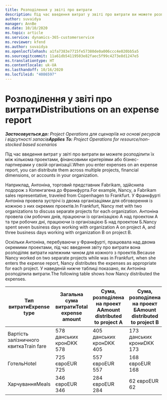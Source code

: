 ```yaml
---
title: Розподілення у звіті про витрати
description: Під час введення витрат у звіті про витрати ви можете розподілити їх між кількома проектами, юридичними особами або бізнес-партнерами у своїй організації.
author: suvaidya
manager: AnnBe
ms.date: 10/10/2020
ms.topic: article
ms.service: dynamics-365-customerservice
ms.reviewer: kfend
ms.author: suvaidya
ms.openlocfilehash: a1fa7383e7715fe57380de0a006ccc4e020bb5a5
ms.sourcegitcommit: 11a61db54119503e82faec5f99c4273e8d1247e5
ms.translationtype: HT
ms.contentlocale: uk-UA
ms.lasthandoff: 10/16/2020
ms.locfileid: "4086597"
---
```

# <a name="distributions-on-an-expense-report"></a><span data-ttu-id="09a3f-103">Розподілення у звіті про витрати</span><span class="sxs-lookup"><span data-stu-id="09a3f-103">Distributions on an expense report</span></span>

<span data-ttu-id="09a3f-104">_**Застосовується до:** Project Operations для сценаріїв на основі ресурсів і відсутності запасів_</span><span class="sxs-lookup"><span data-stu-id="09a3f-104">_**Applies To:** Project Operations for resource/non-stocked based scenarios_</span></span>

<span data-ttu-id="09a3f-105">Під час введення витрат у звіті про витрати ви можете розподілити їх між кількома проектами, фінансовими критеріями або бізнес-партнерами у своїй організації.</span><span class="sxs-lookup"><span data-stu-id="09a3f-105">When you enter expenses on an expense report, you can distribute them across multiple projects, financial dimensions, or accounts in your organization.</span></span>

<span data-ttu-id="09a3f-106">Наприклад, Антоніна, торговий представник Fabrikam, здійснила подорож з Копенгагена до Франкфурта.</span><span class="sxs-lookup"><span data-stu-id="09a3f-106">For example, Nancy, a Fabrikam sales representative, traveled from Copenhagen to Frankfurt.</span></span> <span data-ttu-id="09a3f-107">У Франкфурті Антоніна провела зустрічі із двома організаціями для обговорення із кожною з них окремих проектів.</span><span class="sxs-lookup"><span data-stu-id="09a3f-107">In Frankfurt, Nancy met with two organizations to discuss separate projects for each organization.</span></span> <span data-ttu-id="09a3f-108">Антоніна провела сім робочих днів, працюючи із організацією А над проектом А та три робочих дні, працюючи із організацією Б над проектом Б.</span><span class="sxs-lookup"><span data-stu-id="09a3f-108">Nancy spent seven business days working with organization A on project A, and three business days working with organization B on project B.</span></span>

<span data-ttu-id="09a3f-109">Оскільки Антоніна, перебуваючи у Франкфурті, працювала над двома окремими проектами, під час введення звіту про витрати вона розподіляє витрати належним чином для кожного з проектів.</span><span class="sxs-lookup"><span data-stu-id="09a3f-109">Because Nancy worked on two separate projects while was in Frankfurt, when she enters the expense report, Nancy distributes the expenses as appropriate for each project.</span></span> <span data-ttu-id="09a3f-110">У наведеній нижче таблиці показано, як Антоніна розподілила витрати.</span><span class="sxs-lookup"><span data-stu-id="09a3f-110">The following table shows how Nancy distributed the expenses.</span></span>

| <span data-ttu-id="09a3f-111">Тип витрати</span><span class="sxs-lookup"><span data-stu-id="09a3f-111">Expense type</span></span> | <span data-ttu-id="09a3f-112">Загальна сума витрати</span><span class="sxs-lookup"><span data-stu-id="09a3f-112">Total expense amount</span></span> | <span data-ttu-id="09a3f-113">Сума, розподілена на проект А</span><span class="sxs-lookup"><span data-stu-id="09a3f-113">Amount distributed to project A</span></span> | <span data-ttu-id="09a3f-114">Сума, розподілена на проект Б</span><span class="sxs-lookup"><span data-stu-id="09a3f-114">Amount distributed to project B</span></span> |
|--------------|----------------------|---------------------------------|---------------------------------|
| <span data-ttu-id="09a3f-115">Вартість залізничного квитка</span><span class="sxs-lookup"><span data-stu-id="09a3f-115">Train fare</span></span>   | <span data-ttu-id="09a3f-116">578 данських крон</span><span class="sxs-lookup"><span data-stu-id="09a3f-116">DKK 578</span></span>              | <span data-ttu-id="09a3f-117">405 данських крон</span><span class="sxs-lookup"><span data-stu-id="09a3f-117">DKK 405</span></span>                         | <span data-ttu-id="09a3f-118">173 данських крони</span><span class="sxs-lookup"><span data-stu-id="09a3f-118">DKK 173</span></span>                         |
| <span data-ttu-id="09a3f-119">Готель</span><span class="sxs-lookup"><span data-stu-id="09a3f-119">Hotel</span></span>        | <span data-ttu-id="09a3f-120">725 євро</span><span class="sxs-lookup"><span data-stu-id="09a3f-120">EUR 725</span></span>              | <span data-ttu-id="09a3f-121">557 євро</span><span class="sxs-lookup"><span data-stu-id="09a3f-121">EUR 557</span></span>                         | <span data-ttu-id="09a3f-122">168 євро</span><span class="sxs-lookup"><span data-stu-id="09a3f-122">EUR 168</span></span>                         |
| <span data-ttu-id="09a3f-123">Харчування</span><span class="sxs-lookup"><span data-stu-id="09a3f-123">Meals</span></span>        | <span data-ttu-id="09a3f-124">346 євро</span><span class="sxs-lookup"><span data-stu-id="09a3f-124">EUR 346</span></span>              | <span data-ttu-id="09a3f-125">284 євро</span><span class="sxs-lookup"><span data-stu-id="09a3f-125">EUR 284</span></span>                         | <span data-ttu-id="09a3f-126">62 євро</span><span class="sxs-lookup"><span data-stu-id="09a3f-126">EUR 62</span></span>                          |

